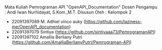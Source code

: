 Mata Kuliah Pemrograman API "OpenAPI_Documentation"
Dosen Pengampu : Andi Iwan Nurhidayat, S.Kom.,M.T.
Disusun Oleh : Kelompok 2
- 22091397089 M. Adhiel vinco auky (https://github.com/laziness-me/OpenAPI_documentation)
- 22091397079 Sintiya (https://github.com/sintiyaaa73/PemrogramanAPI)
- 22091397102 Amallia Berliany Putri (https://github.com/AmalliaBerlianyPutri/Pemrograman-API)
	

